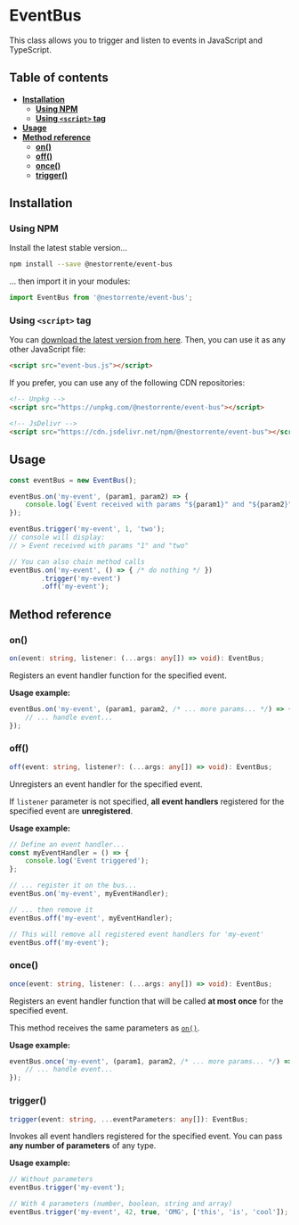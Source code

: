 # EventBus

This class allows you to trigger and listen to events in JavaScript and TypeScript.

## Table of contents

+ **[Installation](#installation)**
    + **[Using NPM](#using-npm)**
    + **[Using `<script>` tag](#using-script-tag)**
+ **[Usage](#usage)**
+ **[Method reference](#method-reference)**
    + **[on()](#on)**
    + **[off()](#off)**
    + **[once()](#once)**
    + **[trigger()](#trigger)**

## Installation

### Using NPM

Install the latest stable version...

```bash
npm install --save @nestorrente/event-bus
```

... then import it in your modules:

```javascript
import EventBus from '@nestorrente/event-bus';
```

### Using `<script>` tag

You can [download the latest version from here](dist/event-bus.js). Then, you can use it as any other JavaScript file:

```html
<script src="event-bus.js"></script>
```

If you prefer, you can use any of the following CDN repositories:

```html
<!-- Unpkg -->
<script src="https://unpkg.com/@nestorrente/event-bus"></script>

<!-- JsDelivr -->
<script src="https://cdn.jsdelivr.net/npm/@nestorrente/event-bus"></script>
```

## Usage

```javascript
const eventBus = new EventBus();

eventBus.on('my-event', (param1, param2) => {
    console.log(`Event received with params "${param1}" and "${param2}"`);
});

eventBus.trigger('my-event', 1, 'two');
// console will display:
// > Event received with params "1" and "two"

// You can also chain method calls
eventBus.on('my-event', () => { /* do nothing */ })
        .trigger('my-event')
        .off('my-event');
```

## Method reference

### on()

```typescript
on(event: string, listener: (...args: any[]) => void): EventBus;
```

Registers an event handler function for the specified event.

**Usage example:**

```javascript
eventBus.on('my-event', (param1, param2, /* ... more params... */) => {
    // ... handle event...
});
```

### off()

```typescript
off(event: string, listener?: (...args: any[]) => void): EventBus;
```

Unregisters an event handler for the specified event.

If `listener` parameter is not specified, **all event handlers** registered for the specified event are **unregistered**.

**Usage example:**

```javascript
// Define an event handler...
const myEventHandler = () => {
    console.log('Event triggered');
};

// ... register it on the bus...
eventBus.on('my-event', myEventHandler);

// ... then remove it
eventBus.off('my-event', myEventHandler);

// This will remove all registered event handlers for 'my-event'
eventBus.off('my-event');
```

### once()

```typescript
once(event: string, listener: (...args: any[]) => void): EventBus;
```

Registers an event handler function that will be called **at most once** for the specified event.

This method receives the same parameters as [`on()`](#on).

**Usage example:**

```javascript
eventBus.once('my-event', (param1, param2, /* ... more params... */) => {
    // ... handle event...
});
```

### trigger()

```typescript
trigger(event: string, ...eventParameters: any[]): EventBus;
```

Invokes all event handlers registered for the specified event. You can pass **any number of parameters** of any type.

**Usage example:**

```javascript
// Without parameters
eventBus.trigger('my-event');

// With 4 parameters (number, boolean, string and array)
eventBus.trigger('my-event', 42, true, 'OMG', ['this', 'is', 'cool']);
```
